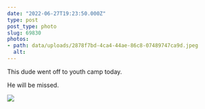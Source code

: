 ```yaml
---
date: "2022-06-27T19:23:50.000Z"
type: post 
post_type: photo
slug: 69830
photos: 
- path: data/uploads/2878f7bd-4ca4-44ae-86c8-07489747ca9d.jpeg
  alt: 
---
```

This dude went off to youth camp today. 

He will be missed. 


![](https://brandontreb.com/data/uploads/2878f7bd-4ca4-44ae-86c8-07489747ca9d.jpeg)
